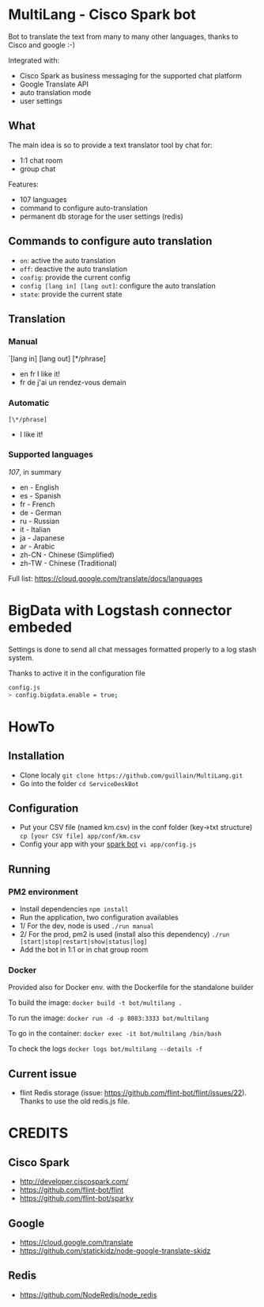 # MultiLang - Cisco Spark bot
Bot to translate the text from many to many other languages, thanks to Cisco and google :-)

Integrated with:
* Cisco Spark as business messaging for the supported chat platform
* Google Translate API
* auto translation mode
* user settings

## What
The main idea is so to provide a text translator tool by chat for:
* 1:1 chat room
* group chat

Features:
* 107 languages
* command to configure auto-translation
* permanent db storage for the user settings (redis)

## Commands to configure auto translation
* `on`: active the auto translation
* `off`: deactive the auto translation
* `config`: provide the current config
* `config [lang in] [lang out]`: configure the auto translation
* `state`: provide the current state

## Translation

### Manual
`[lang in] [lang out] [*/phrase]
* en fr I like it!
* fr de j\'ai un rendez-vous demain

### Automatic
`[\*/phrase]`

* I like it!

### Supported languages
*107*, in summary
* en - English
* es - Spanish
* fr - French
* de - German
* ru - Russian
* it - Italian
* ja - Japanese
* ar - Arabic
* zh-CN - Chinese (Simplified)
* zh-TW - Chinese (Traditional)

Full list: https://cloud.google.com/translate/docs/languages

# BigData with Logstash connector embeded
Settings is done to send all chat messages formatted properly to a log stash system.

Thanks to active it in the configuration file
```bash
config.js
> config.bigdata.enable = true;
```

# HowTo

## Installation
* Clone localy
`git clone https://github.com/guillain/MultiLang.git`
* Go into the folder
`cd ServiceDeskBot`

## Configuration
* Put your CSV file (named km.csv) in the conf folder (key->txt structure)
`cp [your CSV file] app/conf/km.csv`
* Config your app with your [spark bot](https://developer.ciscospark.com/apps.html)
`vi app/config.js`

## Running

### PM2 environment

* Install dependencies
`npm install`
* Run the application, two configuration availables
* 1/ For the dev, node is used
`./run manual`
* 2/ For the prod, pm2 is used (install also this dependency)
`./run [start|stop|restart|show|status|log]`
* Add the bot in 1:1 or in chat group room

### Docker
Provided also for Docker env. with the Dockerfile for the standalone builder

To build the image:
`docker build -t bot/multilang .`

To run the image:
`docker run -d -p 8083:3333 bot/multilang`

To go in the container:
`docker exec -it bot/multilang /bin/bash`

To check the logs
`docker logs bot/multilang --details -f`

## Current issue
* flint Redis storage (issue: https://github.com/flint-bot/flint/issues/22). Thanks to use the old redis.js file.

# CREDITS

## Cisco Spark
* http://developer.ciscospark.com/
* https://github.com/flint-bot/flint
* https://github.com/flint-bot/sparky

## Google
* https://cloud.google.com/translate
* https://github.com/statickidz/node-google-translate-skidz

## Redis
* https://github.com/NodeRedis/node_redis
